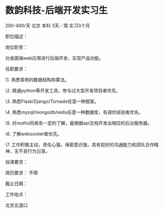 # 数韵科技-后端开发实习生

200-400/天 北京 本科 3天／周 实习3个月

职位描述：

岗位职责：

对桌面端web应用进行后端开发，实现产品功能。

任职要求：

\1.  熟悉常用的数据结构和算法。

\2.  精通python等开发工具，参与过大型开发项目者优先。

\3.  熟悉Flask/Django/Tornado任意一种框架。

\4.  熟悉mysql/mongodb/redis任意一种数据库，有调优经验者优先。

\5.  对restful风格有一定的了解，能根据api文档开发出相应的后台服务器。

\6.  了解websocket者优先。

\7.  工作积极主动，责任心强，保密意识强，具有较好的沟通能力和团队合作精神，无不良行为记录。

投递要求：

简历要求： 不限

截止日期：

工作地点：

北京五道口